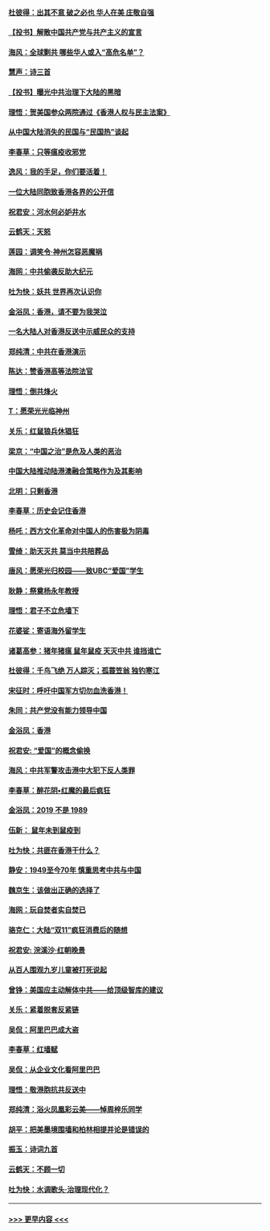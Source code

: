 #### [杜彼得：出其不意 破之必也 华人在美 庄敬自强](../pages/nsc993/n11679554.md?t=11261301) 
#### [【投书】解散中国共产党与共产主义的宣言](../pages/nsc993/n11679177.md?t=11261301) 
#### [海风：全球剿共 哪些华人或入“高危名单”？](../pages/nsc993/n11678617.md?t=11261301) 
#### [慧声：诗三首](../pages/nsc993/n11678848.md?t=11261301) 
#### [【投书】曝光中共治理下大陆的黑暗](../pages/nsc993/n11678674.md?t=11261301) 
#### [理悟：贺美国参众两院通过《香港人权与民主法案》](../pages/nsc993/n11678104.md?t=11261301) 
#### [从中国大陆消失的民国与“民国热”谈起](../pages/nsc993/n11678075.md?t=11261301) 
#### [李春草：只等瘟疫收邪党](../pages/nsc993/n11677308.md?t=11261301) 
#### [逸风：我的手足，你们要活着！](../pages/nsc993/n11676352.md?t=11261301) 
#### [一位大陆同胞致香港各界的公开信](../pages/nsc993/n11675761.md?t=11261301) 
#### [祝君安：河水何必妒井水](../pages/nsc993/n11675746.md?t=11261301) 
#### [云鹤天：天怒](../pages/nsc993/n11675718.md?t=11261301) 
#### [莲园：调笑令‧神州怎容恶魔祸](../pages/nsc993/n11675648.md?t=11261301) 
#### [海网：中共偷袭反助大纪元](../pages/nsc993/n11673515.md?t=11261301) 
#### [吐为快：妖共 世界再次认识你](../pages/nsc993/n11673506.md?t=11261301) 
#### [金浴凤：香港，请不要为我哭泣](../pages/nsc993/n11673248.md?t=11261301) 
#### [一名大陆人对香港反送中示威民众的支持](../pages/nsc993/n11672615.md?t=11261301) 
#### [郑纯清：中共在香港演示](../pages/nsc993/n11670539.md?t=11261301) 
#### [陈达：赞香港高等法院法官](../pages/nsc993/n11669542.md?t=11261301) 
#### [理悟：倒共烽火](../pages/nsc993/n11668844.md?t=11261301) 
#### [T：愿荣光光临神州](../pages/nsc993/n11668421.md?t=11261301) 
#### [关乐：红鼠狼兵休猖狂](../pages/nsc993/n11668378.md?t=11261301) 
#### [梁京：“中国之治”是危及人类的恶治](../pages/nsc993/n11668328.md?t=11261301) 
#### [中国大陆推动陆港澳融合策略作为及其影响](../pages/nsc993/n11668157.md?t=11261301) 
#### [北明：只剩香港](../pages/nsc993/n11668002.md?t=11261301) 
#### [李春草：历史会记住香港](../pages/nsc993/n11667927.md?t=11261301) 
#### [杨吒：西方文化革命对中国人的伤害极为阴毒](../pages/nsc993/n11664521.md?t=11261301) 
#### [雪绮：助天灭共 莫当中共陪葬品](../pages/nsc993/n11662650.md?t=11261301) 
#### [唐风：愿荣光归校园——致UBC“爱国”学生](../pages/nsc993/n11662194.md?t=11261301) 
#### [耿静：祭奠杨永年教授](../pages/nsc993/n11662514.md?t=11261301) 
#### [理悟：君子不立危墙下](../pages/nsc993/n11662172.md?t=11261301) 
#### [花婆娑：寄语海外留学生](../pages/nsc993/n11662121.md?t=11261301) 
#### [诸葛高参：猪年猪瘟 鼠年鼠疫 天灭中共 谁挡谁亡](../pages/nsc993/n11661980.md?t=11261301) 
#### [杜彼得：千鸟飞绝 万人踪灭；孤蓑笠翁 独钓寒江](../pages/nsc993/n11661170.md?t=11261301) 
#### [宋征时：呼吁中国军方切勿血洗香港！](../pages/nsc993/n11415318.md?t=11261301) 
#### [朱同：共产党没有能力领导中国](../pages/nsc993/n11660421.md?t=11261301) 
#### [金浴凤：香港](../pages/nsc993/n11660419.md?t=11261301) 
#### [祝君安: “爱国”的概念偷换](../pages/nsc993/n11659706.md?t=11261301) 
#### [海风：中共军警攻击港中大犯下反人类罪](../pages/nsc993/n11659632.md?t=11261301) 
#### [李春草：醉花阴•红魔的最后疯狂](../pages/nsc993/n11659287.md?t=11261301) 
#### [金浴凤：2019 不是 1989](../pages/nsc993/n11657663.md?t=11261301) 
#### [伍新： 鼠年未到鼠疫到](../pages/nsc993/n11655098.md?t=11261301) 
#### [吐为快：共匪在香港干什么？](../pages/nsc993/n11654891.md?t=11261301) 
#### [静安：1949至今70年 慎重思考中共与中国](../pages/nsc993/n11651244.md?t=11261301) 
#### [魏京生：该做出正确的选择了](../pages/nsc993/n11653084.md?t=11261301) 
#### [海网：玩自焚者实自焚已](../pages/nsc993/n11652423.md?t=11261301) 
#### [骆克仁：大陆“双11”疯狂消费后的随想](../pages/nsc993/n11652305.md?t=11261301) 
#### [祝君安: 浣溪沙·红朝晚景](../pages/nsc993/n11652258.md?t=11261301) 
#### [从百人围观九岁儿童被打死说起](../pages/nsc993/n11651030.md?t=11261301) 
#### [曾铮：美国应主动解体中共——给顶级智库的建议](../pages/nsc993/n11649888.md?t=11261301) 
#### [关乐：紧着脱套反紧链](../pages/nsc993/n11649069.md?t=11261301) 
#### [吴侃：阿里巴巴成大盗](../pages/nsc993/n11645523.md?t=11261301) 
#### [李春草：红墙赋](../pages/nsc993/n11646389.md?t=11261301) 
#### [吴侃：从企业文化看阿里巴巴](../pages/nsc993/n11645476.md?t=11261301) 
#### [理悟：敬港胞抗共反送中](../pages/nsc993/n11645466.md?t=11261301) 
#### [郑纯清：浴火凤凰彩云美——悼周梓乐同学](../pages/nsc993/n11645155.md?t=11261301) 
#### [胡平：把美墨境围墙和柏林相提并论是错误的](../pages/nsc993/n11645134.md?t=11261301) 
#### [振玉：诗词九首](../pages/nsc993/n11644081.md?t=11261301) 
#### [云鹤天：不顾一切](../pages/nsc993/n11643508.md?t=11261301) 
#### [吐为快：水调歌头·治理现代化？](../pages/nsc993/n11643485.md?t=11261301) 

----
#### [ >>> 更早内容 <<< ](../indexes/nsc993-earlier.md)
